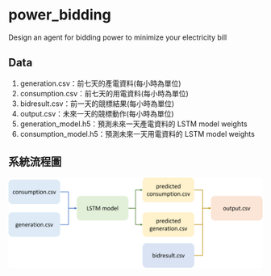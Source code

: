 # power_bidding
Design an agent for bidding power to minimize your electricity bill

## Data
1. generation.csv：前七天的產電資料(每小時為單位)
2. consumption.csv：前七天的用電資料(每小時為單位)
3. bidresult.csv：前一天的競標結果(每小時為單位)
4. output.csv：未來一天的競標動作(每小時為單位)
5. generation_model.h5：預測未來一天產電資料的 LSTM model weights
6. consumption_model.h5：預測未來一天用電資料的 LSTM model weights

## 系統流程圖
![image](https://github.com/joeroy5376998/power_bidding/blob/main/image/flow_chart.png)
